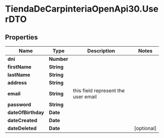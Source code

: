 # TiendaDeCarpinteriaOpenApi30.UserDTO

## Properties

Name | Type | Description | Notes
------------ | ------------- | ------------- | -------------
**dni** | **Number** |  | 
**firstName** | **String** |  | 
**lastName** | **String** |  | 
**address** | **String** |  | 
**email** | **String** | this field represent the user email | 
**password** | **String** |  | 
**dateOfBirthday** | **Date** |  | 
**dateCreated** | **Date** |  | 
**dateDeleted** | **Date** |  | [optional] 


